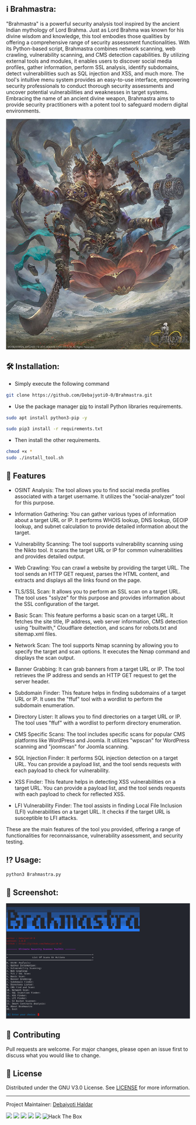 ## ℹ️ Brahmastra:

"Brahmastra" is a powerful security analysis tool inspired by the ancient Indian mythology of Lord Brahma. Just as Lord Brahma was known for his divine wisdom and knowledge, this tool embodies those qualities by offering a comprehensive range of security assessment functionalities. With its Python-based script, Brahmastra combines network scanning, web crawling, vulnerability scanning, and CMS detection capabilities. By utilizing external tools and modules, it enables users to discover social media profiles, gather information, perform SSL analysis, identify subdomains, detect vulnerabilities such as SQL injection and XSS, and much more. The tool's intuitive menu system provides an easy-to-use interface, empowering security professionals to conduct thorough security assessments and uncover potential vulnerabilities and weaknesses in target systems. Embracing the name of an ancient divine weapon, Brahmastra aims to provide security practitioners with a potent tool to safeguard modern digital environments.


![alt text](https://github.com/Debajyoti0-0/Brahmastra/blob/main/assets/img/Brahmastra.jpg)



## 🛠️ Installation:

* Simply execute the following command

```bash
git clone https://github.com/Debajyoti0-0/Brahmastra.git
```

* Use the package manager [pip](https://pip.pypa.io/en/stable/) to install Python libraries requirements.

```bash
sudo apt install python3-pip -y
```

```bash
sudo pip3 install -r requirements.txt
```

* Then install the other requirements.

```bash
chmod +x *
sudo ./install_tool.sh
```

## 🎯 Features


- OSINT Analysis: The tool allows you to find social media profiles associated with a target username. It utilizes the "social-analyzer" tool for this purpose.

- Information Gathering: You can gather various types of information about a target URL or IP. It performs WHOIS lookup, DNS lookup, GEOIP lookup, and subnet calculation to provide detailed information about the target.

- Vulnerability Scanning: The tool supports vulnerability scanning using the Nikto tool. It scans the target URL or IP for common vulnerabilities and provides detailed output.

- Web Crawling: You can crawl a website by providing the target URL. The tool sends an HTTP GET request, parses the HTML content, and extracts and displays all the links found on the page.

- TLS/SSL Scan: It allows you to perform an SSL scan on a target URL. The tool uses "sslyze" for this purpose and provides information about the SSL configuration of the target.

- Basic Scan: This feature performs a basic scan on a target URL. It fetches the site title, IP address, web server information, CMS detection using "builtwith," Cloudflare detection, and scans for robots.txt and sitemap.xml files.

- Network Scan: The tool supports Nmap scanning by allowing you to specify the target and scan options. It executes the Nmap command and displays the scan output.

- Banner Grabbing: It can grab banners from a target URL or IP. The tool retrieves the IP address and sends an HTTP GET request to get the server header.

- Subdomain Finder: This feature helps in finding subdomains of a target URL or IP. It uses the "ffuf" tool with a wordlist to perform the subdomain enumeration.

- Directory Lister: It allows you to find directories on a target URL or IP. The tool uses "ffuf" with a wordlist to perform directory enumeration.

- CMS Specific Scans: The tool includes specific scans for popular CMS platforms like WordPress and Joomla. It utilizes "wpscan" for WordPress scanning and "joomscan" for Joomla scanning.

- SQL Injection Finder: It performs SQL injection detection on a target URL. You can provide a payload list, and the tool sends requests with each payload to check for vulnerability.

- XSS Finder: This feature helps in detecting XSS vulnerabilities on a target URL. You can provide a payload list, and the tool sends requests with each payload to check for reflected XSS.

- LFI Vulnerability Finder: The tool assists in finding Local File Inclusion (LFI) vulnerabilities on a target URL. It checks if the target URL is susceptible to LFI attacks.

These are the main features of the tool you provided, offering a range of functionalities for reconnaissance, vulnerability assessment, and security testing.


## ⁉️ Usage:

```bash
python3 Brahmastra.py
```

## 📸 Screenshot:

![alt text](https://github.com/Debajyoti0-0/Brahmastra/blob/main/assets/img/Screenshot.png)


## 💚 Contributing

Pull requests are welcome. For major changes, please open an issue first to discuss what you would like to change.



## 🔑 License

Distributed under the GNU V3.0 License. See [LICENSE](https://github.com/Debajyoti0-0/Brahmastra/blob/main/LICENSE) for more information.

-----
Project Maintainer: [Debajyoti Haldar](https://github.com/Debajyoti0-0/) 



[<img src="https://img.icons8.com/color/48/000000/instagram-new.png"/>](https://instagram.com/debajyoti0_0) [<img src="https://img.icons8.com/color/48/000000/twitter--v2.png"/>](https://twitter.com/Debajyoti077) [<img src="https://img.icons8.com/color/48/000000/domain.png"/>](https://dailycyberinfo1.blogspot.com/) [<img src="https://img.icons8.com/color/48/000000/linkedin.png"/>](https://www.linkedin.com/in/debajyoti-haldar-86ba62153/) [<img src="https://img.icons8.com/color/48/000000/facebook.png"/>](https://www.facebook.com/debajyoti.h)
<img src="http://www.hackthebox.eu/badge/image/718010" alt="Hack The Box">
